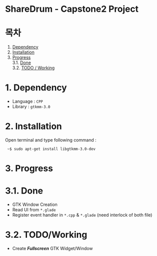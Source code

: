 # ShareDrum - Capstone2 Project  

# 목차  
1. [Dependency](#1-dependency)
2. [Installation](#2-installation)  
3. [Progress](#3-progress)  
3.1. [Done](#31-done)  
3.2. [TODO / Working](#32-todo---working)  

# 1. Dependency  
* Language : `CPP`  
* Library : `gtkmm-3.0`  
 
# 2. Installation  
Open terminal and type following command :  
```
 ~$ sudo apt-get install libgtkmm-3.0-dev 
```

# 3. Progress

# 3.1. Done
* GTK Window Creation
* Read UI from `*.glade`  
* Register event handler in `*.cpp` & `*.glade` (need interlock of both file)

# 3.2. TODO/Working
* Create **_Fullscreen_** GTK Widget/Window